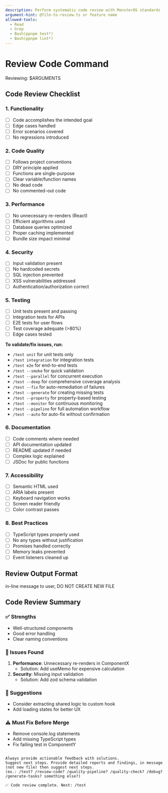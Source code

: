 ```yaml
---
description: Perform systematic code review with MonsterOS standards
argument-hint: @file-to-review.ts or feature name
allowed-tools:
  - Read
  - Grep
  - Bash(ppnpm test*)
  - Bash(ppnpm lint*)
---
```


# Review Code Command

Reviewing: $ARGUMENTS

## Code Review Checklist

### 1. Functionality
- [ ] Code accomplishes the intended goal
- [ ] Edge cases handled
- [ ] Error scenarios covered
- [ ] No regressions introduced

### 2. Code Quality
- [ ] Follows project conventions
- [ ] DRY principle applied
- [ ] Functions are single-purpose
- [ ] Clear variable/function names
- [ ] No dead code
- [ ] No commented-out code

### 3. Performance
- [ ] No unnecessary re-renders (React)
- [ ] Efficient algorithms used
- [ ] Database queries optimized
- [ ] Proper caching implemented
- [ ] Bundle size impact minimal

### 4. Security
- [ ] Input validation present
- [ ] No hardcoded secrets
- [ ] SQL injection prevented
- [ ] XSS vulnerabilities addressed
- [ ] Authentication/authorization correct

### 5. Testing
- [ ] Unit tests present and passing
- [ ] Integration tests for APIs
- [ ] E2E tests for user flows
- [ ] Test coverage adequate (>80%)
- [ ] Edge cases tested

**To validate/fix issues, run:**
- `/test unit` for unit tests only
- `/test integration` for integration tests
- `/test e2e` for end-to-end tests
- `/test --smoke` for quick validation
- `/test --parallel` for concurrent execution
- `/test --deep` for comprehensive coverage analysis
- `/test --fix` for auto-remediation of failures
- `/test --generate` for creating missing tests
- `/test --property` for property-based testing
- `/test --monitor` for continuous monitoring
- `/test --pipeline` for full automation workflow
- `/test --auto` for auto-fix without confirmation

### 6. Documentation
- [ ] Code comments where needed
- [ ] API documentation updated
- [ ] README updated if needed
- [ ] Complex logic explained
- [ ] JSDoc for public functions

### 7. Accessibility
- [ ] Semantic HTML used
- [ ] ARIA labels present
- [ ] Keyboard navigation works
- [ ] Screen reader friendly
- [ ] Color contrast passes

### 8. Best Practices
- [ ] TypeScript types properly used
- [ ] No any types without justification
- [ ] Promises handled correctly
- [ ] Memory leaks prevented
- [ ] Event listeners cleaned up

## Review Output Format

in-line message to user, 
DO NOT CREATE NEW FILE
## Code Review Summary

### ✅ Strengths
- Well-structured components
- Good error handling
- Clear naming conventions

### 🔧 Issues Found
1. **Performance**: Unnecessary re-renders in ComponentX
   - Solution: Add useMemo for expensive calculation
2. **Security**: Missing input validation
   - Solution: Add zod schema validation

### 📝 Suggestions
- Consider extracting shared logic to custom hook
- Add loading states for better UX

### ⚠️ Must Fix Before Merge
- Remove console.log statements
- Add missing TypeScript types
- Fix failing test in ComponentY
```

Always provide actionable feedback with solutions.
Suggest next steps. Provide detailed reports and findings, in message (not new file) then suggest next steps. 
(ex.: /test? /review-code? /quality-pipeline? /quality-check? /debug? /generate-tasks? something else?)

✅ Code review complete. Next: /test